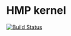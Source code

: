 # HMP kernel
[![Build Status](https://travis-ci.org/RomashkaGang/kernel_xiaomi_platina.svg?branch=ten)](https://travis-ci.org/RomashkaGang/kernel_xiaomi_platina)
